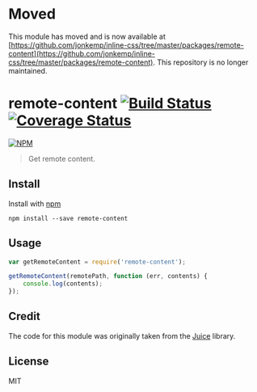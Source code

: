 # Moved

This module has moved and is now available at [https://github.com/jonkemp/inline-css/tree/master/packages/remote-content](https://github.com/jonkemp/inline-css/tree/master/packages/remote-content). This repository is no longer maintained.

# remote-content [![Build Status](https://travis-ci.org/jonkemp/remote-content.svg?branch=master)](https://travis-ci.org/jonkemp/remote-content) [![Coverage Status](https://coveralls.io/repos/jonkemp/remote-content/badge.svg?branch=master&service=github)](https://coveralls.io/github/jonkemp/remote-content?branch=master)

[![NPM](https://nodei.co/npm/remote-content.png?downloads=true)](https://nodei.co/npm/remote-content/)

> Get remote content.

## Install

Install with [npm](https://npmjs.org/package/remote-content)

```
npm install --save remote-content
```

## Usage

```js
var getRemoteContent = require('remote-content');

getRemoteContent(remotePath, function (err, contents) {
    console.log(contents);
});
```

## Credit

The code for this module was originally taken from the [Juice](https://github.com/Automattic/juice) library.

## License

MIT
